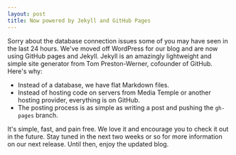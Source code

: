 ```yaml
---
layout: post
title: Now powered by Jekyll and GitHub Pages
---
```


Sorry about the database connection issues some of you may have seen in the last 24 hours. We've moved off WordPress for our blog and are now using GitHub pages and Jekyll. Jekyll is an amazingly lightweight and simple site generator from Tom Preston-Werner, cofounder of GitHub. Here's why:

- Instead of a database, we have flat Markdown files.
- Instead of hosting code on servers from Media Temple or another hosting provider, everything is on GitHub.
- The posting process is as simple as writing a post and pushing the `gh-pages` branch.

It's simple, fast, and pain free. We love it and encourage you to check it out in the future. Stay tuned in the next two weeks or so for more information on our next release. Until then, enjoy the updated blog.
